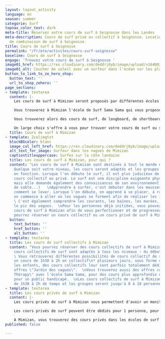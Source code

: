 ```yaml
---
layout: layout_activity
language: en
season: summer
categorie: Surf
topnav_color_text: dark
meta-title: Réservez votre cours de surf à Seignosse dans les Landes
meta-description: Cours de surf privé ou collectif à Seignosse. Location de surf et
  de combinaison de surf à Seignosse.
title: Cours de surf à Seignosse
permalink: "/fr/ete/activites/cours-surf-seignosse"
baseline: Cours de surf à Seignosse
engage: 'Trouvez votre cours de surf à Seignosse '
image01_href: https://res.cloudinary.com/deddrj0yb/image/upload/v1648026009/website/resorts/Mimizan/valentino-funghi-lvklYQQMKSk-unsplash.jpg
image01_alt: Coucher de soleil avec un surfeur dans l'océan sur les plages de Mimizan
button_to_link_to_ze_hero_shop:
  button_text: ''
  url_to_shop_zehero: ''
page_sections:
- template: textarea
  content: |-
    Les cours de surf à Mimizan seront proposés par différentes écoles de surf. A Mimizan vous trouverez 6 écoles de surf qui seront situées du Sud au Nord de la côte. Les cours de surf seront alors donnés sur différents spots et plages tel que la plage de la Garluche, du centre-ville, de la corniche, de l’Espécier. Chacun de ces spots vous permettront de surfer quelque soit votre niveau.

    Vous trouverez à Mimizan l'école de Surf Sama Sama qui vous proposera des cours de surf pour tous dans un esprit convivial. Vous pourrez alors découvrir et vous perfectionner dans la glisse sur les vagues.

    Vous trouverez alors des cours de surf, de longboard, de shortboard pour les plus experts. Les disciplines tel que le stand-up paddle et le bodyboard seront aussi disponibles.

    Un large choix s'offre à vous pour trouver votre cours de surf ou simplement de louer votre matériel de surf à Mimizan.
  title: Cours de surf à Mimizan
- template: 2colimgtxt
  blockBGcolor: blanc
  image_col_left_href: https://res.cloudinary.com/deddrj0yb/image/upload/v1647959774/website/resorts/Mimizan/thibault-debaene-roKhOJg3EKM-unsplash.jpg
  alt_text_for_image: Surfeur dans les vagues de Mimizan
  captiontitleuppercase: Surfez sur la côte landaise
  title: Les cours de surf à Mimizan, pour qui ?
  content: "Les cours de surf à Mimizan sont destinés à tout le monde et pour tous.
    Quelque soit votre niveau, les cours seront adaptés et les groupes seront composés
    en fonction. Lorsque l'on débute le surf, il est plus judicieux de prendre des
    cours collectif ou privé. Le surf est une discipline exigeante physiquement, techniquement
    mais elle demande également des connaissances de son environnement (baïnes, banc
    de sable...)   \nApprendre à surfer, c'est débuter dans les mousses afin de comprendre
    comment se lever. Lorsque l'on débute, on apprend à se placer, à ramer. Ensuite,
    on commence à aller où les vagues se forment afin de réaliser les 1er take-offs.
    \ C'est également comprendre les courants, les baïnes, les marées, comprendre
    le pic des vagues.  \nPour les personnes déjà initiées, vous pouvez réserver un
    cours de surf à Mimizan afin de vous perfectionner et de progresser.   \nVous
    pourrez réserver un cours collectif ou un cours privé de surf à Mimizan."
  button:
    text_button: ''
    href_button: ''
    alt_button: ''
- template: textarea
  title: Les cours de surf collectifs à Mimizan
  content: "Vous pourrez réserver des cours collectifs de surf à Mimizan. Tous les
    cours collectifs de surf sont adaptés à tous les niveaux : du débutant au confirmé.
    \ Vous retrouverez différentes possibilités de cours collectif de surf :\n\n*
    un cours de 1h30 à 2h en collectif\n* plusieurs jours, sous forme de stage\n\nPour
    les enfants, des cours collectifs leur sont parfois totalement dédiées avec des
    offres \"Jardin des vagues\".  \nVous trouverez aussi des offres comme le \"Surf
    Thérapy\" avec l'école Sama Sama, pour des cours plus approfondie et également
    pour un public handicapé.  \nLes cours collectifs de surf à Mimizan vont varier
    de 1h30 à 2h de temps et les groupes seront jusqu'à 8 à 10 personnes."
- template: textarea
  title: Les cours privés de surf à Mimizan
  content: |-
    Les cours privés de surf à Mimizan vous permettent d'avoir un moniteur qui totalement dédié à vous pendant toute la séance. Il vous accompagnera dans l'eau afin d'analyser chacun de vos gestes, de vos mouvements. Il vous permettra alors d'apprendre et de progresser beaucoup plus vite qu'en cours collectif. Pour se perfectionner et pour un cours de surf exclusif, les cours privés sont la formule idéale.

    Les cours privés de surf peuvent être dédiés pour 1 personne, pour 2 personnes et pour 3 personnes maximum.

    A Mimizan, vous trouverez des cours privés dans les écoles de surf mais également avec des moniteurs de surf indépendant.
published: false

---
```

